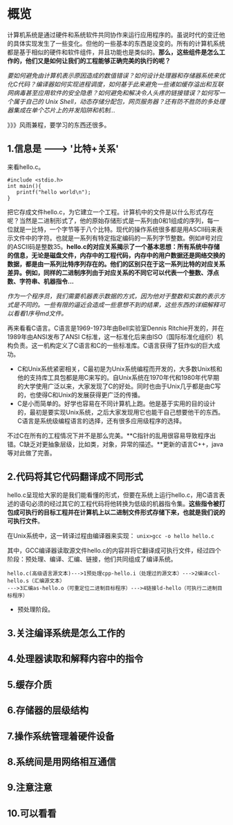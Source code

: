 # 概览

   计算机系统是通过硬件和系统软件共同协作来运行应用程序的。虽说时代的变迁他的具体实现发生了一些变化。但他的一些基本的东西是没变的。所有的计算机系统都是基于相似的硬件和软件组件，并且功能也是类似的。**那么，这些组件是怎么工作的，他们又是如何让我们的工程能够正确完美的执行的呢？**

   *要如何避免由计算机表示原因造成的数值错误？如何设计处理器和存储器系统来优化C代码？编译器如何实现进程调度，如何基于此来避免一些诸如缓存溢出和互联网病毒甚至应用软件的安全隐患？如何避免和解决令人头疼的链接错误？如何写一个属于自己的 Unix Shell，动态存储分配包，网页服务器？还有防不胜防的多处理器集成在单个芯片上的并发陷阱和机制...*
   
   》》》风雨兼程，要学习的东西还很多。

## 1.信息是 ---> '比特+关系'
   来看hello.c。
   ```
   #include <stdio.h>
   int main(){
      printf("hello world\n");
   }
   ```
   把它存成文件hello.c，为它建立一个工程。计算机中的文件是以什么形式存在呢？当然是二进制形式了，他的原始存储形式是一系列由0和1组成的序列，每一位就是一比特，一个字节等于八个比特。现代的操作系统很多都是用ASCII码来表示文件中的字符。也就是一系列有特定指定编码的一系列字节整数。例如#号对应的ASCII码是整数35。**hello.c的对应关系揭示了一个基本思想：所有系统中存储的信息，无论是磁盘文件，内存中的工程代码，内存中的用户数据还是网络交换的数据，都是由一系列比特序列存在的。他们的区别只在于这一系列比特的对应关系差异。例如，同样的二进制序列由于对应关系的不同它可以代表一个整数、浮点数、字符串、机器指令...**
   
   *作为一个程序员，我们需要机器表示数据的方式，因为他对于整数和实数的表示方式是不同的。一些有限的逼近会造成一些意想不到的结果，这些东西的详细解释可以看看1序号md文件。*
   
   再来看看C语言。C语言是1969-1973年由Bell实验室Dennis Ritchie开发的，并在1989年由ANSI发布了ANSI C标准，这一标准化后来由ISO（国际标准化组织）机构负责。这一机构定义了C语言和C的一些标准库。C语言获得了狂炸似的巨大成功。
   
   + C和Unix系统紧密相关，C最初是为Unix系统编程而开发的，大多数Unix核和他的支持库工具包都是用C来写的。自Unix系统在1970年代和1980年代早期的大学使用广泛以来，大家发现了C的好处。同时也由于Unix几乎都是由C写的，也使得C和Unix的发展获得更广泛的传播。
   + C是小而简单的。好学也容易在不同计算机上跑。他是基于实用的目的设计的，最初是要实现Unix系统，之后大家发现用它也能干自己想要他干的东西。C语言是系统级编程语言的选择，还有很多应用级程序的选择。
   
   不过C在所有的工程情况下并不是那么完美。**C指针的乱用很容易导致程序出错。C缺乏对更抽象层级，比如类，对象，异常的描述。**更新的语言C++，java等对此做了完善。
   
## 2.代码将其它代码翻译成不同形式 
   hello.c呈现给大家的是我们能看懂的形式，但要在系统上运行hello.c，用C语言表述的语句必须的经过其它的工程代码将他转换为低级的机器指令集。**这些指令被打包成可执行的目标工程并在计算机上以二进制文件形式存储下来，也就是我们说的可执行文件**。
   
   在Unix系统中，这一转译过程由编译器来实现：
   `unix>gcc -o hello hello.c`
   
   其中，GCC编译器读取源文件hello.c的内容并将它翻译成可执行文件，经过四个阶段：预处理、编译、汇编、链接，他们共同组成了编译系统。
   ```
   hello.c(高级语言源文本)--->1预处理cpp-hello.i（处理过的源文本）--->2编译ccl-hello.s（汇编源文本）
   --->3汇编as-hello.o（可重定位二进制目标程序）--->4链接ld-hello（可执行二进制目标程序）
   ```
   + 预处理阶段。
## 3.关注编译系统是怎么工作的 
## 4.处理器读取和解释内容中的指令 
## 5.缓存介质 
## 6.存储器的层级结构 
## 7.操作系统管理着硬件设备 
## 8.系统间是用网络相互通信 
## 9.注意注意 
## 10.可以看看

